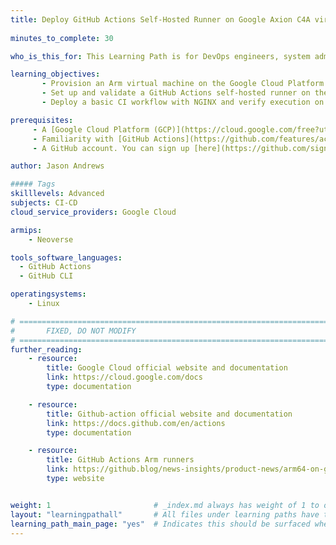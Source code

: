 ```yaml
---
title: Deploy GitHub Actions Self-Hosted Runner on Google Axion C4A virtual machine
 
minutes_to_complete: 30

who_is_this_for: This Learning Path is for DevOps engineers, system administrators, or developers who want to deploy GitHub Actions Self-Hosted Runner on the Google Axion C4A Arm virtual machine.

learning_objectives:
       - Provision an Arm virtual machine on the Google Cloud Platform using the C4A Google Axion instance family.
       - Set up and validate a GitHub Actions self-hosted runner on the Arm virtual machine.
       - Deploy a basic CI workflow with NGINX and verify execution on Arm infrastructure.

prerequisites:
     - A [Google Cloud Platform (GCP)](https://cloud.google.com/free?utm_source=google&hl=en) account with billing enabled.
     - Familiarity with [GitHub Actions](https://github.com/features/actions) and the Linux command line.
     - A GitHub account. You can sign up [here](https://github.com/signup).     

author: Jason Andrews

##### Tags
skilllevels: Advanced
subjects: CI-CD
cloud_service_providers: Google Cloud

armips:
    - Neoverse

tools_software_languages:
  - GitHub Actions
  - GitHub CLI

operatingsystems:
    - Linux

# ================================================================================
#       FIXED, DO NOT MODIFY
# ================================================================================
further_reading:
    - resource:
        title: Google Cloud official website and documentation
        link: https://cloud.google.com/docs
        type: documentation

    - resource:
        title: Github-action official website and documentation
        link: https://docs.github.com/en/actions
        type: documentation

    - resource:
        title: GitHub Actions Arm runners
        link: https://github.blog/news-insights/product-news/arm64-on-github-actions-powering-faster-more-efficient-build-systems/
        type: website


weight: 1                       # _index.md always has weight of 1 to order correctly
layout: "learningpathall"       # All files under learning paths have this same wrapper
learning_path_main_page: "yes"  # Indicates this should be surfaced when looking for related content. Only set for _index.md of learning path content.
---
```

